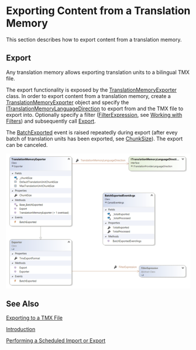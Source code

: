 Exporting Content from a Translation Memory
======
This section describes how to export content from a translation memory.

Export
-----
Any translation memory allows exporting translation units to a bilingual TMX file.

The export functionality is exposed by the [TranslationMemoryExporter](../../api/translationmemory/Sdl.LanguagePlatform.TranslationMemoryApi.TranslationMemoryExporter.yml) class. In order to export content from a translation memory, create a [TranslationMemoryExporter](../../api/translationmemory/Sdl.LanguagePlatform.TranslationMemoryApi.TranslationMemoryExporter.yml) object and specify the [ITranslationMemoryLanguageDirection](../../api/translationmemory/Sdl.LanguagePlatform.TranslationMemoryApi.ITranslationMemoryLanguageDirection.yml) to export from and the TMX file to export into. Optionally specify a filter ([FilterExpression](../../api/translationmemory/Sdl.LanguagePlatform.TranslationMemory.FilterExpression.yml), see [Working with Filters](working_with_filters.md)) and subsequently call [Export](../../api/translationmemory/Sdl.LanguagePlatform.TranslationMemoryApi.TranslationMemoryExporter.yml#Sdl_LanguagePlatform_TranslationMemoryApi_TranslationMemoryExporter_Export_System_String_System_Boolean_).

The [BatchExported](../../api/translationmemory/Sdl.Core.TM.ImportExport.Exporter.yml#Sdl_Core_TM_ImportExport_Exporter_BatchExported) event is raised repeatedly during export (after evey batch of translation units has been exported, see [ChunkSize](../../api/translationmemory/Sdl.LanguagePlatform.TranslationMemoryApi.TranslationMemoryExporter.yml#Sdl_LanguagePlatform_TranslationMemoryApi_TranslationMemoryExporter_ChunkSize)). The export can be canceled.


<img style="display:block; " src="images/Cd-Export.png"/>

See Also
------------
[Exporting to a TMX File](exporting_to_a_tmx_file.md)

[Introduction](working_with_translation_memories.md)

[Performing a Scheduled Import or Export](performing_a_scheduled_import_or_export.md)

